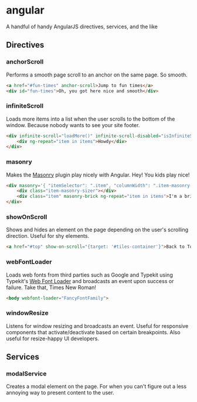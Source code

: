 angular
=======

A handful of handy AngularJS directives, services, and the like

## Directives

### anchorScroll
Performs a smooth page scroll to an anchor on the same page. So smooth.
```html
<a href="#fun-times" anchor-scroll>Jump to fun times</a>
<div id="fun-times">Oh, you got here nice and smooth</div>
```


### infiniteScroll
Loads more items into a list when the user scrolls to the bottom of the window. Because nobody wants to see your site footer.
```html
<div infinite-scroll="loadMore()" infinite-scroll-disabled="isInfiniteScrollDisabled">
	<div ng-repeat="item in items">Howdy</div>
</div>
```


### masonry
Makes the [Masonry](http://masonry.desandro.com/) plugin play nicely with Angular. Hey! You kids play nice!
```html
<div masonry='{ "itemSelector": ".item", "columnWidth": ".item-masonry-sizer" }'>
	<div class="item-masonry-sizer"></div>			
	<div class="item" masonry-brick ng-repeat="item in items">I'm a brick!</div>
</div>
```


### showOnScroll
Shows and hides an element on the page depending on the user's scrolling direction. Useful for shy elements.
```html
<a href="#top" show-on-scroll="{target: '#tiles-container'}">Back to Top</a>
```


### webFontLoader
Loads web fonts from third parties such as Google and Typekit using Typekit's [Web Font Loader](https://github.com/typekit/webfontloader) and broadcasts an event upon success or failure. Take that, Times New Roman!
```html
<body webfont-loader="FancyFontFamily">	
```


### windowResize
Listens for window resizing and broadcasts an event. Useful for responsive components that activate/deactivate based on certain breakpoints. Also useful for resize-happy UI developers.


## Services

### modalService
Creates a modal element on the page. For when you can't figure out a less annoying way to present content to the user.
